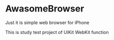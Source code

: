 # AwasomeBrowser
Just it is simple web browser for iPhone

This is study test project of UIKit WebKit function
